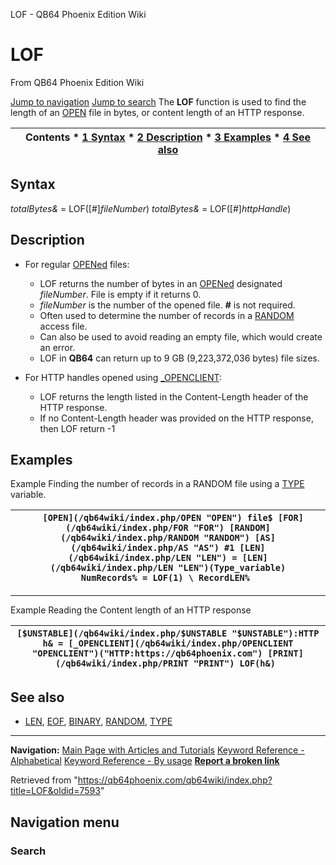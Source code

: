 


LOF - QB64 Phoenix Edition Wiki








# LOF



From QB64 Phoenix Edition Wiki



[Jump to navigation](#mw-head)
[Jump to search](#searchInput)
The **LOF** function is used to find the length of an [OPEN](/qb64wiki/index.php/OPEN "OPEN") file in bytes, or content length of an HTTP response.


  






| Contents * [1 Syntax](#Syntax) * [2 Description](#Description) * [3 Examples](#Examples) * [4 See also](#See_also) |
| --- |


## Syntax


*totalBytes&* = LOF([#]*fileNumber*)
*totalBytes&* = LOF([#]*httpHandle*)
  




## Description


* For regular [OPENed](/qb64wiki/index.php/OPEN "OPEN") files:
	+ LOF returns the number of bytes in an [OPENed](/qb64wiki/index.php/OPEN "OPEN") designated *fileNumber*. File is empty if it returns 0.
	+ *fileNumber* is the number of the opened file. **#** is not required.
	+ Often used to determine the number of records in a [RANDOM](/qb64wiki/index.php/RANDOM "RANDOM") access file.
	+ Can also be used to avoid reading an empty file, which would create an error.
	+ LOF in **QB64** can return up to 9 GB (9,223,372,036 bytes) file sizes.


* For HTTP handles opened using [\_OPENCLIENT](/qb64wiki/index.php/OPENCLIENT "OPENCLIENT"):
	+ LOF returns the length listed in the Content-Length header of the HTTP response.
	+ If no Content-Length header was provided on the HTTP response, then LOF return -1


  




## Examples


Example
Finding the number of records in a RANDOM file using a [TYPE](/qb64wiki/index.php/TYPE "TYPE") variable.


| ```   [OPEN](/qb64wiki/index.php/OPEN "OPEN") file$ [FOR](/qb64wiki/index.php/FOR "FOR") [RANDOM](/qb64wiki/index.php/RANDOM "RANDOM") [AS](/qb64wiki/index.php/AS "AS") #1 [LEN](/qb64wiki/index.php/LEN "LEN") = [LEN](/qb64wiki/index.php/LEN "LEN")(Type_variable)   NumRecords% = LOF(1) \ RecordLEN%  ``` |
| --- |




---


Example
Reading the Content length of an HTTP response


| ``` [$UNSTABLE](/qb64wiki/index.php/$UNSTABLE "$UNSTABLE"):HTTP h& = [_OPENCLIENT](/qb64wiki/index.php/OPENCLIENT "OPENCLIENT")("HTTP:https://qb64phoenix.com") [PRINT](/qb64wiki/index.php/PRINT "PRINT") LOF(h&)  ``` |
| --- |


  




## See also


* [LEN](/qb64wiki/index.php/LEN "LEN"), [EOF](/qb64wiki/index.php/EOF "EOF"), [BINARY](/qb64wiki/index.php/BINARY "BINARY"), [RANDOM](/qb64wiki/index.php/RANDOM "RANDOM"), [TYPE](/qb64wiki/index.php/TYPE "TYPE")


  






---


**Navigation:**
[Main Page with Articles and Tutorials](/qb64wiki/index.php/Main_Page "Main Page")
[Keyword Reference - Alphabetical](/qb64wiki/index.php/Keyword_Reference_-_Alphabetical "Keyword Reference - Alphabetical")
[Keyword Reference - By usage](/qb64wiki/index.php/Keyword_Reference_-_By_usage "Keyword Reference - By usage")
**[Report a broken link](https://qb64phoenix.com/forum/showthread.php?tid=2800)**  





Retrieved from "<https://qb64phoenix.com/qb64wiki/index.php?title=LOF&oldid=7593>"




## Navigation menu








### Search





















